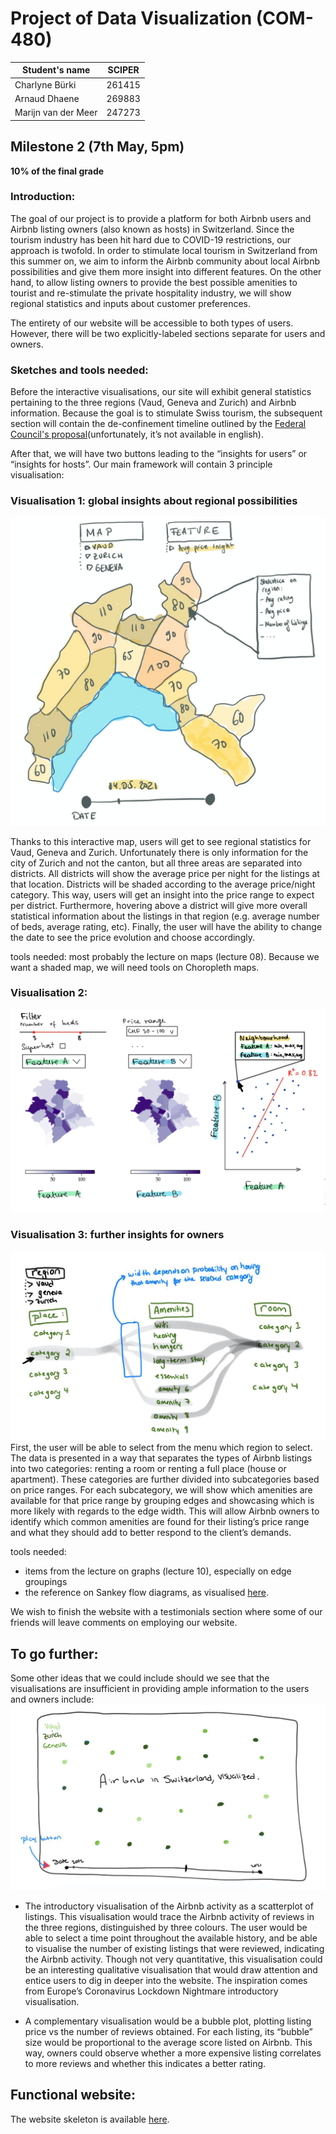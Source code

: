 # Project of Data Visualization (COM-480)

| Student's name | SCIPER |
| -------------- | ------ |
| Charlyne Bürki | 261415 |
| Arnaud Dhaene  | 269883 |
| Marijn van der Meer | 247273 |

## Milestone 2 (7th May, 5pm)
**10% of the final grade**

### Introduction:
The goal of our project is to provide a platform for both Airbnb users and Airbnb listing owners (also known as hosts) in Switzerland. Since the tourism industry has been hit hard due to COVID-19 restrictions, our approach is twofold. In order to stimulate local tourism in Switzerland from this summer on, we aim to inform the Airbnb community about local Airbnb possibilities and give them more insight into different features. On the other hand, to allow listing owners to provide the best possible amenities to tourist and re-stimulate the private hospitality industry, we will show regional statistics and inputs about customer preferences. 

The entirety of our website will be accessible to both types of users. However, there will be two explicitly-labeled sections separate for users and owners. 

### Sketches and tools needed:
Before the interactive visualisations,  our site will exhibit general statistics pertaining to the three regions (Vaud, Geneva and Zurich) and Airbnb information. Because the goal is to stimulate Swiss tourism, the subsequent section will contain the de-confinement timeline outlined by the [Federal Council's proposal](https://www.admin.ch/gov/fr/accueil/documentation/communiques.msg-id-83303.html)(unfortunately, it’s not available in english). 

After that, we will have two buttons leading to the “insights for users” or “insights for hosts”.  Our main framework will contain 3 principle visualisation: 

### Visualisation 1: global insights about regional possibilities
![Figure 1](figures/fig1.jpg)

Thanks to this interactive map, users will get to see regional statistics for Vaud, Geneva and Zurich. Unfortunately there is only information for the city of Zurich and not the canton, but all three areas are separated into districts. All districts will show the average price per night for the listings at that location. Districts will be shaded according to the average price/night category. This way, users will get an insight into the price range to expect per district. Furthermore, hovering above a district will give more overall statistical information about the listings in that region (e.g. average number of beds, average rating, etc). Finally, the user will have the ability to change the date to see the price evolution and choose accordingly.


tools needed:
most probably the lecture on maps (lecture 08). Because we want a shaded map, we will need tools on Choropleth maps. 


### Visualisation 2: 
![Figure 2](figures/fig2.jpg)

### Visualisation 3: further insights for owners 
![Figure 3](figures/fig3.jpg)
First, the user will be able to select from the menu which region to select. The data is presented in a way that separates the types of Airbnb listings into two categories: renting a room or renting a full place (house or apartment). These categories are further divided into subcategories based on price ranges. For each subcategory, we will show which amenities are available for that price range by grouping edges and showcasing which is more likely with regards to the edge width. This will allow Airbnb owners to identify which common amenities are found for their listing’s price range and what they should add to better respond to the client’s demands. 

tools needed:
* items from the lecture on graphs (lecture 10), especially on edge groupings
* the reference on Sankey flow diagrams, as visualised [here](https://www.d3-graph-gallery.com/sankey.html).  

We wish to finish the website with a testimonials section where some of our friends will leave comments on employing our website. 

## To go further: 
Some other ideas that we could include should we see that the visualisations are insufficient in providing ample information to the users and owners include:
![Figure 4](figures/fig4.jpg)

* The introductory visualisation of the Airbnb activity as a scatterplot of listings. This visualisation would trace the Airbnb activity  of reviews in the three regions, distinguished by three colours. The user would be able to select a time point throughout the available history, and be able to visualise the number of existing listings that were reviewed, indicating the Airbnb activity. Though not very quantitative, this visualisation could be an interesting qualitative visualisation that would draw attention and entice users to dig in deeper into the website. The inspiration comes from Europe’s Coronavirus Lockdown Nightmare introductory visualisation. 

* A complementary visualisation would be a bubble plot, plotting listing price vs the number of reviews obtained. For each listing, its “bubble” size would be proportional to the average score listed on Airbnb. This way, owners could observe whether a more expensive listing correlates to more reviews and whether this indicates a better rating. 

## Functional website:

The website skeleton is available [here](https://arnauddhaene.github.io/airbnb-visualized/). 

